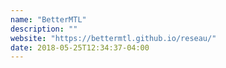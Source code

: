```yaml
---
name: "BetterMTL"
description: ""
website: "https://bettermtl.github.io/reseau/"
date: 2018-05-25T12:34:37-04:00
---
```

